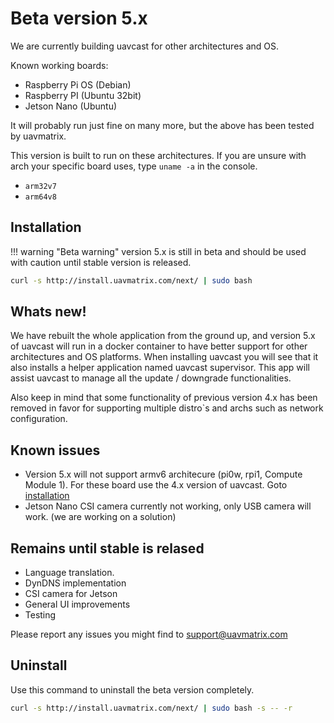 # Beta version 5.x

We are currently building uavcast for other architectures and OS.

Known working boards:

- Raspberry Pi OS (Debian)
- Raspberry PI (Ubuntu 32bit)
- Jetson Nano (Ubuntu)

It will probably run just fine on many more, but the above has been tested by uavmatrix.

This version is built to run on these architectures.
If you are unsure with arch your specific board uses, type `uname -a` in the console.

- `arm32v7`
- `arm64v8`

## Installation

!!! warning "Beta warning"
    version 5.x is still in beta and should be used with caution until stable version is released.

```bash
curl -s http://install.uavmatrix.com/next/ | sudo bash
```

## Whats new!

We have rebuilt the whole application from the ground up, and version 5.x of uavcast will run in a docker container to have better support for other architectures and OS platforms.
When installing uavcast you will see that it also installs a helper application named uavcast supervisor. This app will assist uavcast
to manage all the update / downgrade functionalities.

Also keep in mind that some functionality of previous version 4.x has been removed in favor for supporting multiple distro`s and archs such as network configuration.

## Known issues

- Version 5.x will not support armv6 architecure (pi0w, rpi1, Compute Module 1). For these board use the 4.x version of uavcast. Goto [installation](/installation) 
- Jetson Nano CSI camera currently not working, only USB camera will work. (we are working on a solution)

## Remains until stable is relased
- Language translation.
- DynDNS implementation
- CSI camera for Jetson
- General UI improvements
- Testing

Please report any issues you might find to support@uavmatrix.com

## Uninstall
Use this command to uninstall the beta version completely.
```bash
curl -s http://install.uavmatrix.com/next/ | sudo bash -s -- -r
```